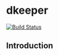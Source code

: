 # dkeeper

[![Build Status](https://travis-ci.org/andrewchambers/dkeeper.svg?branch=master)](https://travis-ci.org/andrewchambers/dkeeper)

## Introduction
